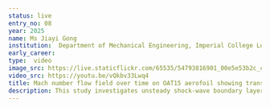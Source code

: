 ```yaml
---
status: live
entry_no: 08
year: 2025
name: Ms Jiayi Gong
institution:  Department of Mechanical Engineering, Imperial College London
early_career: 
type:  video 
image_src: https://live.staticflickr.com/65535/54793816901_00e5e53b2c_c.jpg
video_src: https://youtu.be/vQkbv33Lwq4
title: Mach number flow field over time on OAT15 aerofoil showing transonic buffet
description: This study investigates unsteady shock-wave boundary layer interaction, commonly referred to as transonic buffet, using the open-source Nektar++ flow solver. The geometry under consideration is the ONERA supercritical OAT15 aerofoil, a widely recognized benchmark for transonic buffet research.<br>High-fidelity simulations were performed on the UKTC Archer2 resources in June 2025. The flow conditions correspond to an inflow Mach number of 0.73 and a Reynolds number of 3 million. The simulation successfully reproduced the self-sustained, periodic shock-wave oscillations characteristic of transonic buffet.<br>This work represents both the first application of Nektar++ in a compressible regime at such a high Reynolds number and the first attempt to model and analyse transonic buffet using Nektar++.
---
```



